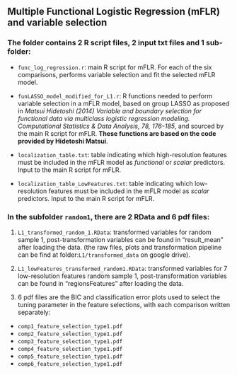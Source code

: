 ## Multiple Functional Logistic Regression (mFLR) and variable selection

### The folder contains 2 R script files, 2 input txt files and 1 sub-folder:

- `func_log_regression.r`: main R script for mFLR. For each of the six comparisons, performs variable selection and fit the selected mFLR model.

- `funLASSO_model_modified_for_L1.r`: R functions needed to perform variable selection in a mFLR model, based on group LASSO as proposed in *Matsui Hidetoshi (2014) Variable and boundary selection for functional data via multiclass logistic regression modeling. Computational Statistics & Data Analysis, 78, 176-185*, and sourced by the main R script for mFLR. **These functions are based on the code provided by Hidetoshi Matsui**.

- `localization_table.txt`: table indicating which high-resolution features must be included in the mFLR model as *functional* or *scalar* predictors. Input to the main R script for mFLR.

- `localization_table_LowFeatures.txt`: table indicating which low-resolution features must be included in the mFLR model as *scalar* predictors. Input to the main R script for mFLR.

### In the subfolder `random1`, there are 2 RData and 6 pdf files:
1. `L1_transformed_random_1.RData`: transformed variables for random sample 1, post-transformation variables can be found in “result_mean” after loading the data.
(the raw files, plots and transformation pipeline can be find at folder:`L1/transformed_data` on google drive).

2. `L1_lowFeatures_transformed_random1.RData`: transformed variables for 7 low-resolution features random sample 1, post-transformation variables can be found in “regionsFeatures” after loading the data.

3. 6 pdf files are the BIC and classification error plots used to select the tuning parameter in the feature selections, with each comparison written separately: 
- `comp1_feature_selection_type1.pdf`
- `comp2_feature_selection_type1.pdf`
- `comp3_feature_selection_type1.pdf`
- `comp4_feature_selection_type1.pdf`
- `comp5_feature_selection_type1.pdf`
- `comp6_feature_selection_type1.pdf`
